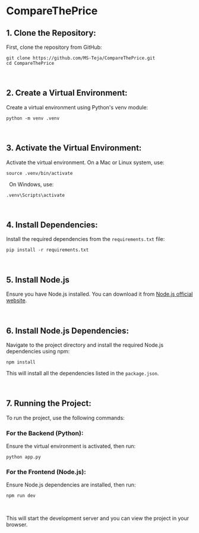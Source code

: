 # CompareThePrice

## 1. Clone the Repository:
  First, clone the repository from GitHub:

  ```
  git clone https://github.com/MS-Teja/CompareThePrice.git
  cd CompareThePrice
  ```
&nbsp;
&nbsp;

## 2. Create a Virtual Environment:
  Create a virtual environment using Python's venv module:
  ```
  python -m venv .venv
  ```
&nbsp;
&nbsp;

## 3. Activate the Virtual Environment:
  Activate the virtual environment. On a Mac or Linux system, use:
  ```
  source .venv/bin/activate
  ```
&nbsp;
  On Windows, use:
  ```
  .venv\Scripts\activate
  ```
&nbsp;
&nbsp;

## 4. Install Dependencies:
  Install the required dependencies from the `requirements.txt` file:
  ```
  pip install -r requirements.txt
  ```

&nbsp;
&nbsp;

## 5. Install Node.js
  Ensure you have Node.js installed. You can download it from [Node.js official website](https://nodejs.org/).

&nbsp;
&nbsp;

## 6. Install Node.js Dependencies:
  Navigate to the project directory and install the required Node.js dependencies using npm:
  ```
  npm install
  ```

  This will install all the dependencies listed in the `package.json`.

&nbsp;
&nbsp;

## 7. Running the Project:
  To run the project, use the following commands:

  ### For the Backend (Python):
  Ensure the virtual environment is activated, then run:
  ```
  python app.py
  ```

  ### For the Frontend (Node.js):
  Ensure Node.js dependencies are installed, then run:
  ```
  npm run dev
  ```

&nbsp;
&nbsp;

  This will start the development server and you can view the project in your browser.